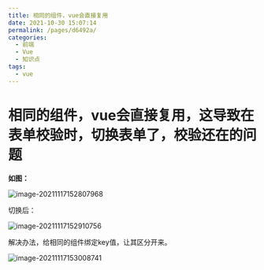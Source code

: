 ```yaml
---
title: 相同的组件，vue会直接复用
date: 2021-10-30 15:07:14
permalink: /pages/d6492a/
categories:
  - 前端
  - Vue
  - 知识点
tags:
  - vue
---
```

# 相同的组件，vue会直接复用，这导致在表单校验时，切换表单了，校验还在的问题

**如图：**

![image-20211117152807968](/blog/images/096.png)

切换后：

![image-20211117152910756](/blog/images/097.png)

解决办法，给相同的组件绑定key值，让其区分开来。

![image-20211117153008741](/blog/images/098.png)

